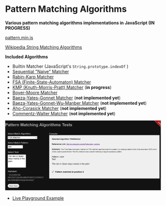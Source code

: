 Pattern Matching Algorithms
===========================

__Various pattern matching algorithms implementations in JavaScript  (IN PROGRESS)__

[pattern.min.js](https://raw.githubusercontent.com/foo123/PatternMatchingAlgorithms/master/test/js/pattern.min.js)


[Wikipedia String Matching Algorithms](http://en.wikipedia.org/wiki/String_searching_algorithm)

**Included Algorithms**

* Builtin Matcher (JavaScript's `String.prototype.indexOf` )
* [Sequential "Naive" Matcher](http://en.wikipedia.org/wiki/String_searching_algorithm)
* [Rabin-Karp Matcher](http://en.wikipedia.org/wiki/Rabin%E2%80%93Karp_algorithm)
* [FSA (Finite-State-Automaton) Matcher](http://en.wikipedia.org/wiki/Finite-state_machine)
* [KMP (Knuth-Morris-Pratt) Matcher](http://en.wikipedia.org/wiki/Knuth%E2%80%93Morris%E2%80%93Pratt_algorithm) (**in progress**)
* [Boyer-Moore Matcher](http://en.wikipedia.org/wiki/Boyer%E2%80%93Moore_string_search_algorithm)
* [Baeza-Yates-Gonnet Matcher](http://en.wikipedia.org/wiki/Bitap_algorithm) (**not implemented yet**)
* [Baeza-Yates-Gonnet-Wu-Manber Matcher](http://en.wikipedia.org/wiki/Bitap_algorithm) (**not implemented yet**)
* [Aho-Corasick Matcher](http://en.wikipedia.org/wiki/Aho%E2%80%93Corasick_string_matching_algorithm) (**not implemented yet**)
* [Commentz-Walter Matcher](http://en.wikipedia.org/wiki/Commentz-Walter_algorithm) (**not implemented yet**)


[![screenshot](/test/screenshot.png)](https://foo123.github.io/examples/pattern-matching-algorithms/)


* [Live Playground Example](https://foo123.github.io/examples/pattern-matching-algorithms/)


